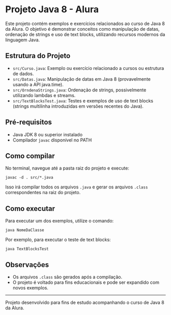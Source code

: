 # Projeto Java 8 - Alura

Este projeto contém exemplos e exercícios relacionados ao curso de Java 8 da Alura. O objetivo é demonstrar conceitos como manipulação de datas, ordenação de strings e uso de text blocks, utilizando recursos modernos da linguagem Java.

## Estrutura do Projeto

- `src/Curso.java`: Exemplo ou exercício relacionado a cursos ou estrutura de dados.
- `src/Datas.java`: Manipulação de datas em Java 8 (provavelmente usando a API java.time).
- `src/OrndenaStrings.java`: Ordenação de strings, possivelmente utilizando lambdas e streams.
- `src/TextBlocksTest.java`: Testes e exemplos de uso de text blocks (strings multilinha introduzidas em versões recentes do Java).

## Pré-requisitos

- Java JDK 8 ou superior instalado
- Compilador `javac` disponível no PATH

## Como compilar

No terminal, navegue até a pasta raiz do projeto e execute:

```
javac -d . src/*.java
```

Isso irá compilar todos os arquivos `.java` e gerar os arquivos `.class` correspondentes na raiz do projeto.

## Como executar

Para executar um dos exemplos, utilize o comando:

```
java NomeDaClasse
```

Por exemplo, para executar o teste de text blocks:

```
java TextBlocksTest
```

## Observações

- Os arquivos `.class` são gerados após a compilação.
- O projeto é voltado para fins educacionais e pode ser expandido com novos exemplos.

---

Projeto desenvolvido para fins de estudo acompanhando o curso de Java 8 da Alura.

